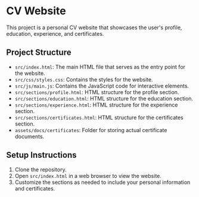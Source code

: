 # CV Website

This project is a personal CV website that showcases the user's profile, education, experience, and certificates.

## Project Structure

- `src/index.html`: The main HTML file that serves as the entry point for the website.
- `src/css/styles.css`: Contains the styles for the website.
- `src/js/main.js`: Contains the JavaScript code for interactive elements.
- `src/sections/profile.html`: HTML structure for the profile section.
- `src/sections/education.html`: HTML structure for the education section.
- `src/sections/experience.html`: HTML structure for the experience section.
- `src/sections/certificates.html`: HTML structure for the certificates section.
- `assets/docs/certificates`: Folder for storing actual certificate documents.

## Setup Instructions

1. Clone the repository.
2. Open `src/index.html` in a web browser to view the website.
3. Customize the sections as needed to include your personal information and certificates.